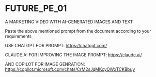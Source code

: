 # FUTURE_PE_01
A MARKETING VIDEO WITH AI-GENERATED IMAGES AND TEXT

Paste the above mentioned prompt from the document according to your requirements

USE CHATGPT FOR PROMPT: https://chatgpt.com/

CLAUDE.AI FOR IMPROVING THE IMAGE PROMPT: https://claude.ai/

AND COPILOT FOR IMAGE GENRATION: https://copilot.microsoft.com/chats/CrM2sJqMKcyQWxTCKBbuy

